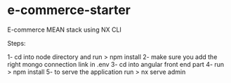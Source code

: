 # e-commerce-starter
E-commerce MEAN stack using NX CLI

Steps:

1- cd into node directory and run > npm install
2- make sure you add the right mongo connection link in .env 
3- cd into angular front end part
4- run > npm install 
5- to serve the application run > nx serve admin
